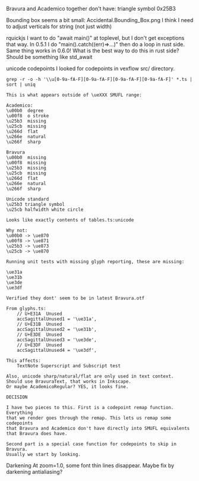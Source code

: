 
Bravura and Academico together don't have:
    triangle symbol 0x25B3

Bounding box seems a bit small:
    Accidental.Bounding_Box.png
    I think I need to adjust verticals for string (not just width)

rquickjs
    I want to do "await main()" at toplevel, but I don't get exceptions that way.
    In 0.5.1 I do "main().catch((err)=>...)" then do a loop in rust side.
    Same thing works in 0.6.0!
    What is the best way to do this in rust side? Should be something like std_await

unicode codepoints
    I looked for codepoints in vexflow src/ directory.

    grep -r -o -h '\\u[0-9a-fA-F][0-9a-fA-F][0-9a-fA-F][0-9a-fA-F]' *.ts | sort | uniq

    This is what appears outside of \ueXXX SMUFL range:

    Academico:
    \u00b0  degree
    \u00f8  o stroke
    \u25b3  missing
    \u25cb  missing
    \u266d  flat
    \u266e  natural
    \u266f  sharp

    Bravura
    \u00b0  missing
    \u00f8  missing
    \u25b3  missing
    \u25cb  missing
    \u266d  flat
    \u266e  natural
    \u266f  sharp

    Unicode standard
    \u25b3 triangle symbol
    \u25cb halfwidth white circle

    Looks like exactly contents of tables.ts:unicode

    Why not:
    \u00b0 -> \ue870
    \u00f8 -> \ue871
    \u25b3 -> \ue873
    \u25cb -> \ue870

    Running unit tests with missing glyph reporting, these are missing:

    \ue31a
    \ue31b
    \ue3de
    \ue3df

    Verified they dont' seem to be in latest Bravura.otf

    From glyphs.ts:
        // U+E31A  Unused
        accSagittalUnused1 = '\ue31a',
        // U+E31B  Unused
        accSagittalUnused2 = '\ue31b',
        // U+E3DE  Unused
        accSagittalUnused3 = '\ue3de',
        // U+E3DF  Unused
        accSagittalUnused4 = '\ue3df',

    This affects:
        TextNote Superscript and Subscript test
    
    Also, unicode sharp/natural/flat are only used in text context.
    Should use BravuraText, that works in Inkscape.
    Or maybe AcademicoRegular? YES, it looks fine.

    DECISION

    I have two pieces to this. First is a codepoint remap function. Everything
    that we render goes through the remap. This lets us remap some codepoints
    that Bravura and Academico don't have directly into SMUFL equivalents
    that Bravura does have.

    Second part is a special case function for codepoints to skip in Bravura.
    Usually we start by looking.


Darkening
    At zoom=1.0, some font thin lines disappear.
    Maybe fix by darkening antialiasing?
